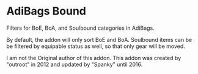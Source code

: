 # AdiBags Bound
Filters for BoE, BoA, and Soulbound categories in AdiBags.

By default, the addon will only sort BoE and BoA. Soulbound items can be
be filtered by equipable status as well, so that only gear will be moved.


I am not the Original author of this addon.
This addon was created by "outroot" in 2012 and updated by "Spanky" until 2016.
